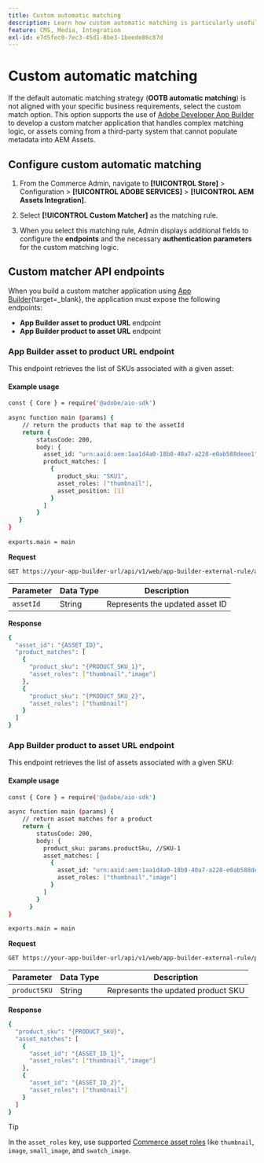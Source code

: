```yaml
---
title: Custom automatic matching
description: Learn how custom automatic matching is particularly useful for merchants with complex matching logic or those relying on a third-party system that cannot populate metadata into AEM Assets.
feature: CMS, Media, Integration
exl-id: e7d5fec0-7ec3-45d1-8be3-1beede86c87d
---
```

# Custom automatic matching

If the default automatic matching strategy (**OOTB automatic matching**) is not aligned with your specific business requirements, select the custom match option. This option supports the use of [Adobe Developer App Builder](https://experienceleague.adobe.com/en/docs/commerce-learn/tutorials/adobe-developer-app-builder/introduction-to-app-builder) to develop a custom matcher application that handles complex matching logic, or assets coming from a third-party system that cannot populate metadata into AEM Assets.

## Configure custom automatic matching

1. From the Commerce Admin, navigate to **[!UICONTROL Store]** > Configuration > **[!UICONTROL ADOBE SERVICES]** > **[!UICONTROL AEM Assets Integration]**.

1. Select **[!UICONTROL Custom Matcher]** as the matching rule.

1. When you select this matching rule, Admin displays additional fields to configure the **endpoints** and the necessary **authentication parameters** for the custom matching logic.

## Custom matcher API endpoints

When you build a custom matcher application using [App Builder](https://experienceleague.adobe.com/en/docs/commerce-learn/tutorials/adobe-developer-app-builder/introduction-to-app-builder){target=_blank}, the application must expose the following endpoints:

* **App Builder asset to product URL** endpoint
* **App Builder product to asset URL** endpoint

### App Builder asset to product URL endpoint

This endpoint retrieves the list of SKUs associated with a given asset:

#### Example usage

```bash
const { Core } = require('@adobe/aio-sdk')
 
async function main (params) {
    // return the products that map to the assetId
    return {
        statusCode: 200,
        body: {
          asset_id: "urn:aaid:aem:1aa1d4a0-18b8-40a7-a228-e0ab588deee1",
          product_matches: [
            {
              product_sku: "SKU1",
              asset_roles: ["thumbnail"],
              asset_position: [1]
            }
          ]
        }
   }
}
 
exports.main = main
```

**Request**

```bash
GET https://your-app-builder-url/api/v1/web/app-builder-external-rule/asset-to-product
```

| Parameter | Data Type | Description |
| --- | --- | --- |
| `assetId` | String | Represents the updated asset ID |

**Response**

```bash
{
  "asset_id": "{ASSET_ID}",
  "product_matches": [
    {
      "product_sku": "{PRODUCT_SKU_1}",
      "asset_roles": ["thumbnail","image"]
    },
    {
      "product_sku": "{PRODUCT_SKU_2}",
      "asset_roles": ["thumbnail"]
    }
  ]
}
```

### App Builder product to asset URL endpoint

This endpoint retrieves the list of assets associated with a given SKU:

#### Example usage

```bash
const { Core } = require('@adobe/aio-sdk')
 
async function main (params) {
    // return asset matches for a product
    return {
        statusCode: 200,
        body: {
          product_sku: params.productSku, //SKU-1
          asset_matches: [
            {
              asset_id: "urn:aaid:aem:1aa1d4a0-18b8-40a7-a228-e0ab588deee1",
              asset_roles: ["thumbnail","image"]
            }
          ]
        }
      }
}
 
exports.main = main
```

**Request**

```bash
GET https://your-app-builder-url/api/v1/web/app-builder-external-rule/product-to-asset
```

| Parameter | Data Type | Description |
| --- | --- | --- |
| `productSKU` | String | Represents the updated product SKU |

**Response**

```bash
{
  "product_sku": "{PRODUCT_SKU}",
  "asset_matches": [
    {
      "asset_id": "{ASSET_ID_1}",
      "asset_roles": ["thumbnail","image"]
    },
    {
      "asset_id": "{ASSET_ID_2}",
      "asset_roles": ["thumbnail"]
    }
  ]
}
```

>[!TIP]
>
> In the `asset_roles` key, use supported [Commerce asset roles](https://experienceleague.adobe.com/en/docs/commerce-admin/catalog/products/digital-assets/product-image#image-roles) like `thumbnail`, `image`, `small_image`, and `swatch_image`.
